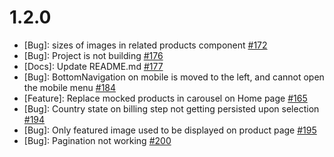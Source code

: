 # 1.2.0

* [Bug]: sizes of images in related products component [#172](https://github.com/vuestorefront-community/vendure/pull/172)
* [Bug]: Project is not building [#176](https://github.com/vuestorefront-community/vendure/issues/176)
* [Docs]: Update README.md [#177](https://github.com/vuestorefront-community/vendure/issues/177)
* [Bug]: BottomNavigation on mobile is moved to the left, and cannot open the mobile menu [#184](https://github.com/vuestorefront-community/vendure/issues/184)
* [Feature]: Replace mocked products in carousel on Home page [#165](https://github.com/vuestorefront-community/vendure/issues/165)
* [Bug]: Country state on billing step not getting persisted upon selection [#194](https://github.com/vuestorefront-community/vendure/pull/194)
* [Bug]: Only featured image used to be displayed on product page [#195](https://github.com/vuestorefront-community/vendure/issues/195)
* [Bug]: Pagination not working [#200](https://github.com/vuestorefront-community/vendure/issues/200)
